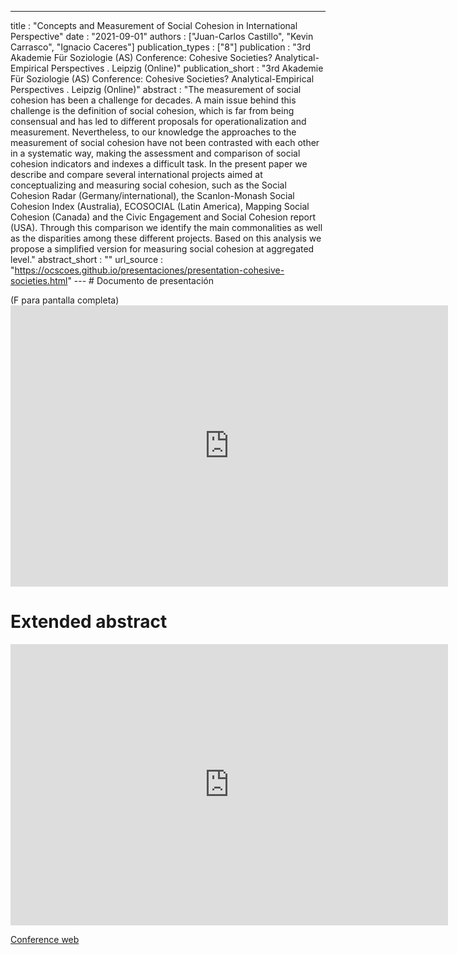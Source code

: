 ---
title : "Concepts and Measurement of Social Cohesion in International Perspective"
date : "2021-09-01"
authors : ["Juan-Carlos Castillo", "Kevin Carrasco", "Ignacio Caceres"]
publication_types : ["8"]
publication : "3rd Akademie Für Soziologie (AS) Conference: Cohesive Societies? Analytical-Empirical Perspectives . Leipzig (Online)"
publication_short : "3rd Akademie Für Soziologie (AS) Conference: Cohesive Societies? Analytical-Empirical Perspectives . Leipzig (Online)"
abstract : "The measurement of social cohesion has been a challenge for decades. A main issue behind this challenge is the definition of social cohesion, which is far from being consensual and has led to different proposals for operationalization and measurement. Nevertheless, to our knowledge the approaches to the measurement of social cohesion have not been contrasted with each other in a systematic way, making the assessment and comparison of social cohesion indicators and indexes a difficult task. In the present paper we describe and compare several international projects aimed at conceptualizing and measuring social cohesion, such as the Social Cohesion Radar (Germany/international), the Scanlon-Monash Social Cohesion Index (Australia), ECOSOCIAL (Latin America), Mapping Social Cohesion (Canada) and the Civic Engagement and Social Cohesion report (USA). Through this comparison we identify the main commonalities as well as the disparities among these different projects. Based on this analysis we propose a simplified version for measuring social cohesion at aggregated level."
abstract_short : ""
url_source : "https://ocscoes.github.io/presentaciones/presentation-cohesive-societies.html"
--- # Documento de presentación

(F para pantalla completa) <iframe width="700"  height="450" src="https://ocscoes.github.io/presentaciones/presentation-cohesive-societies.html" title="Xaringan presentation" frameborder="0" allow="accelerometer; autoplay; clipboard-write; encrypted-media; gyroscope; picture-in-picture" allowfullscreen></iframe>

# Extended abstract

<iframe width="700"  height="450" src="https://www.dropbox.com/s/sn0efav12iqfb31/castillo%2C%20caceres%20%26%20carrasco%202021%20concepts%20and%20measurement%20social%20cohesion.pdf?raw=1" title="Extended abstract" frameborder="0" allow="accelerometer; autoplay; clipboard-write; encrypted-media; gyroscope; picture-in-picture" allowfullscreen></iframe>

[Conference web](https://cohesivesocieties.net/)

